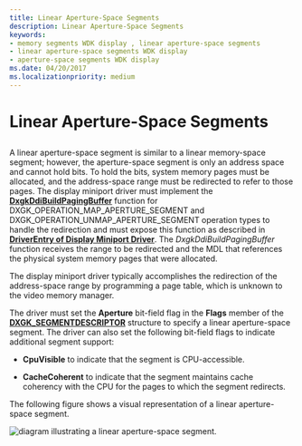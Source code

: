 ```yaml
---
title: Linear Aperture-Space Segments
description: Linear Aperture-Space Segments
keywords:
- memory segments WDK display , linear aperture-space segments
- linear aperture-space segments WDK display
- aperture-space segments WDK display
ms.date: 04/20/2017
ms.localizationpriority: medium
---
```


# Linear Aperture-Space Segments


## <span id="ddk_linear_aperture_space_segments_gg"></span><span id="DDK_LINEAR_APERTURE_SPACE_SEGMENTS_GG"></span>


A linear aperture-space segment is similar to a linear memory-space segment; however, the aperture-space segment is only an address space and cannot hold bits. To hold the bits, system memory pages must be allocated, and the address-space range must be redirected to refer to those pages. The display miniport driver must implement the [**DxgkDdiBuildPagingBuffer**](/windows-hardware/drivers/ddi/d3dkmddi/nc-d3dkmddi-dxgkddi_buildpagingbuffer) function for DXGK\_OPERATION\_MAP\_APERTURE\_SEGMENT and DXGK\_OPERATION\_UNMAP\_APERTURE\_SEGMENT operation types to handle the redirection and must expose this function as described in [**DriverEntry of Display Miniport Driver**](./driverentry-of-display-miniport-driver.md). The *DxgkDdiBuildPagingBuffer* function receives the range to be redirected and the MDL that references the physical system memory pages that were allocated.

The display miniport driver typically accomplishes the redirection of the address-space range by programming a page table, which is unknown to the video memory manager.

The driver must set the **Aperture** bit-field flag in the **Flags** member of the [**DXGK\_SEGMENTDESCRIPTOR**](/windows-hardware/drivers/ddi/d3dkmddi/ns-d3dkmddi-_dxgk_segmentdescriptor) structure to specify a linear aperture-space segment. The driver can also set the following bit-field flags to indicate additional segment support:

-   **CpuVisible** to indicate that the segment is CPU-accessible.

-   **CacheCoherent** to indicate that the segment maintains cache coherency with the CPU for the pages to which the segment redirects.

The following figure shows a visual representation of a linear aperture-space segment.

![diagram illustrating a linear aperture-space segment.](images/aptrspac.png)

 

